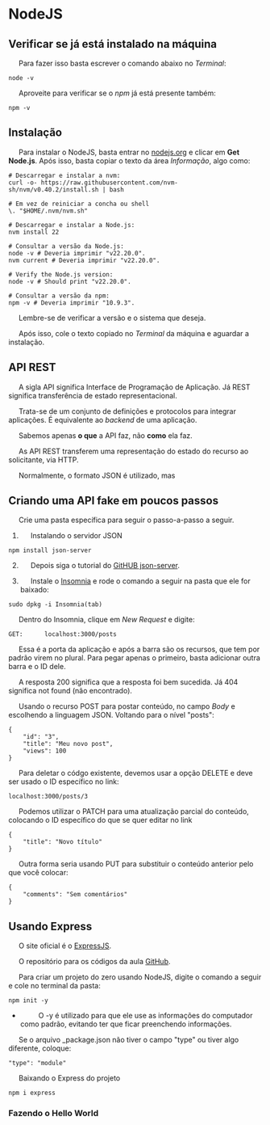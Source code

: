 <!-- Link do CSS -->
<link rel="stylesheet" href="../estilos-markdown.css">

<h1 class="bdd2"> NodeJS </h1>

## Verificar se já está instalado na máquina

$\quad$ Para fazer isso basta escrever o comando abaixo no _Terminal_:

```
node -v
```

$\quad$ Aproveite para verificar se o _npm_ já está presente também:

```
npm -v
```

## Instalação

$\quad$ Para instalar o NodeJS, basta entrar no [nodejs.org](nodejs.org) e clicar em **Get Node.js**. Após isso, basta copiar o texto da área _Informação_, algo como:

```(terminal)
# Descarregar e instalar a nvm:
curl -o- https://raw.githubusercontent.com/nvm-sh/nvm/v0.40.2/install.sh | bash

# Em vez de reiniciar a concha ou shell
\. "$HOME/.nvm/nvm.sh"

# Descarregar e instalar a Node.js:
nvm install 22

# Consultar a versão da Node.js:
node -v # Deveria imprimir "v22.20.0".
nvm current # Deveria imprimir "v22.20.0".

# Verify the Node.js version:
node -v # Should print "v22.20.0".

# Consultar a versão da npm:
npm -v # Deveria imprimir "10.9.3".
```

$\quad$ Lembre-se de verificar a versão e o sistema que deseja.

$\quad$ Após isso, cole o texto copiado no _Terminal_ da máquina e aguardar a instalação.

## API REST

$\quad$ A sigla API significa Interface de Programação de Aplicação. Já REST significa transferência de estado representacional.

$\quad$ Trata-se de um conjunto de definições e protocolos para integrar aplicações. É equivalente ao *backend* de uma aplicação.

$\quad$ Sabemos apenas **o que** a API faz, não **como** ela faz.

$\quad$ As API REST transferem uma representação do estado do recurso ao solicitante, via HTTP.

$\quad$ Normalmente, o formato JSON é utilizado, mas 

## Criando uma API fake em poucos passos

$\quad$ Crie uma pasta específica para seguir o passo-a-passo a seguir.

1. $\quad$ Instalando o servidor JSON 

```
npm install json-server
```

2. $\quad$ Depois siga o tutorial do [GitHUB json-server](https://github.com/typicode/json-server).

3. $\quad$ Instale o [Insomnia](https://insomnia.rest/download) e rode o comando a seguir na pasta que ele for baixado:

```
sudo dpkg -i Insomnia(tab)
```

$\quad$ Dentro do Insomnia, clique em _New Request_ e digite:

```
GET:      localhost:3000/posts
```

$\quad$ Essa é a porta da aplicação e após a barra são os recursos, que tem por padrão virem no plural. Para pegar apenas o primeiro, basta adicionar outra barra e o ID dele.

$\quad$ A resposta 200 significa que a resposta foi bem sucedida. Já 404 significa not found (não encontrado).

$\quad$ Usando o recurso POST para postar conteúdo, no campo _Body_ e escolhendo a linguagem JSON. Voltando para o nível "posts":

```
{
    "id": "3",
    "title": "Meu novo post",
    "views": 100
}
```

$\quad$ Para deletar o códgo existente, devemos usar a opção DELETE e deve ser usado o ID específico no link:

```
localhost:3000/posts/3
```

$\quad$ Podemos utilizar o PATCH para uma atualização parcial do conteúdo, colocando o ID específico do que se quer editar no link

```
{
    "title": "Novo título"
}
```

$\quad$ Outra forma seria usando PUT para substituir o conteúdo anterior pelo que você colocar:

```
{
    "comments": "Sem comentários"
}
```

## Usando Express

$\quad$ O site oficial é o [ExpressJS](https://expressjs.com/).

$\quad$ O repositório para os códigos da aula [GitHub]().

$\quad$ Para criar um projeto do zero usando NodeJS, digite o comando a seguir e cole no terminal da pasta:

```
npm init -y
```

* $\qquad$ O -y é utilizado para que ele use as informações do computador como padrão, evitando ter que ficar preenchendo informações.

$\quad$ Se o arquivo _package.json não tiver o campo "type" ou tiver algo diferente, coloque:

```
"type": "module"
```
$\quad$ Baixando o Express do projeto

```
npm i express
```

### Fazendo o Hello World
